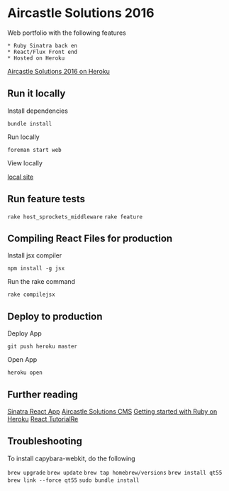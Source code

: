 Aircastle Solutions 2016
================

Web portfolio with the following features
 
    * Ruby Sinatra back en
    * React/Flux Front end
    * Hosted on Heroku

[Aircastle Solutions 2016 on Heroku](https://frozen-falls-74291.herokuapp.com/)
 
Run it locally
--------------

Install dependencies

`bundle install`

Run locally

`foreman start web`

View locally

[local site](http://localhost:5000/)

Run feature tests
-----------------

`rake host_sprockets_middleware`
`rake feature`

Compiling React Files for production
------------------------------------

Install jsx compiler

`npm install -g jsx`

Run the rake command

`rake compilejsx`

Deploy to production
--------------------

Deploy App

`git push heroku master`

Open App

`heroku open`

Further reading
---------------
    
[Sinatra React App](https://github.com/Ashdown/sinatra-react)
[Aircastle Solutions CMS](https://github.com/Ashdown/aircastle-solutions-2016-cms)
[Getting started with Ruby on Heroku](https://devcenter.heroku.com/articles/getting-started-with-ruby)
[React TutorialRe](https://facebook.github.io/react/docs/tutorial.html)

Troubleshooting
---------------

To install capybara-webkit, do the following

`brew upgrade`
`brew update`
`brew tap homebrew/versions`
`brew install qt55`
`brew link --force qt55`
`sudo bundle install`




    